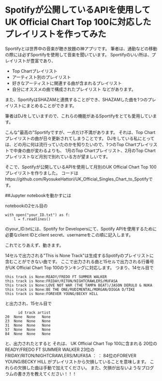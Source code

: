 # Spotifyが公開しているAPIを使用してUK Official Chart Top 100に対応したプレイリストを作ってみた

Sportifyとは世界中の音楽が聴き放題の神アプリです。
筆者は、通勤などの移動の際には必ずSportifyを使用して音楽を聞いています。
Sportifyのいい所は、プレイリストが豊富であり、
* Top Chartプレイリスト
* アーティスト別のプレイリスト    
* 好きなアーティストに関連する曲が含まれるプレイリスト
* 自分にオススメの曲で構成されたプレイリスト
などがあります。

また、SportifyはSHAZAMと連携することができ、SHAZAMした曲を1つのプレイリストにまとめることができます。

筆者はDJをしていますので、これらの機能があるSportifyをとても愛用しています。

こんな"最高の"Sportifyですが、一点だけ不満があります。
それは、Top Chartプレイリストの曲が日々更新されてしまうことです。
DJをしている私にとっては、どの月に何は流行っていたのかを知りたいので、1つのTop Chartプレイリストで中身の曲が変わるよりも、
1月のTop Chartプレイリスト、2月のTop Chartプレイリストなど月別で別れている方が望ましいです。

そこで、Spotifyが公開しているAPIを使用して月別のUK Official Chart Top 100プレイリストを作りました。
コードはhttps://github.com/RyosukeHattori/UK_Official_Singles_Chart_to_Spotifyです。

##Jupyter notebookを動かすには

notebookの2セル目の
```
with open("your_ID.txt") as f:
    l = f.readlines()
```
のyour_ID.txtには、Spotify for Developersにて、Spotify APIを使用するために必要なclient IDとclient secret、usernameをこの順に記入します。

これでとりあえず、動きます。

14セルで出力される"This is None Track"は生成するSpotifyのプレイリストに含むことができない曲です。
ここで出力される曲と15セルで出力される行番号がUK Official Chart Top 100のランキングに対応します。
つまり、14セル目で
```
this track is None:READY/FREDO FT SUMMER WALKER
this track is None:FRIDAY/RITON/NIGHTCRAWLERS/MUFASA
this track is None:LOVE NOT WAR (THE TAMPA BEAT)/JASON DERULO & NUKA
this track is None:BE THE ONE/RUDIMENTAL/MORGAN/DIGGA D/TIKE
this track is None:FOREVER YOUNG/BECKY HILL
```
と出力され、15セル目で
```
      id track artist
20  None  None   None
23  None  None   None
31  None  None   None
57  None  None   None
84  None  None   None
```
と、出力されたとすると
それは、
UK Official Chart Top 100に含まれる
20位のREADY/FREDO FT SUMMER WALKER
23位のFRIDAY/RITON/NIGHTCRAWLERS/MUFASA
：
：
84位のFOREVER YOUNG/BECKY HILL
がプレイリストから欠損していることを意味します。
これらの欠損した曲は手動で加えてください。
また、欠損が出ないようなプログラムの書き方を教えてください！！！










